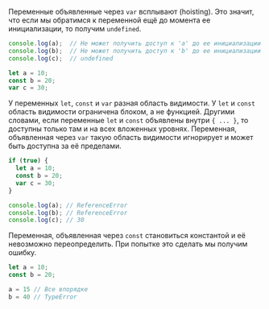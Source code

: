 Переменные объявленные через `var` всплывают (hoisting).
Это значит, что если мы обратимся к переменной ещё до момента ее инициализации, то получим `undefined`.

```js
console.log(a);  // Не может получить доступ к 'a' до ее инициализации
console.log(b);  // Не может получить доступ к 'b' до ее инициализации
console.log(c);  // undefined

let a = 10;
const b = 20;
var c = 30;
```
У переменных `let`, `const` и `var` разная область видимости.
У `let` и `const` область видимости ограничена блоком, а не функцией.
Другими словами, если переменные `let` и `const` объявлены внутри `{ ... }`, то доступны только там и на всех вложенных уровнях. Переменная, объявленная через `var` такую область видимости игнорирует и может быть доступна за её пределами.

```js
if (true) {
  let a = 10;
  const b = 20;
  var c = 30;
}

console.log(a); // ReferenceError
console.log(b); // ReferenceError
console.log(c); // 30
```
Переменная, объявленная через `const` становиться константой и её невозможно переопределить. При попытке это сделать мы получим ошибку.

```js
let a = 10;
const b = 20;

a = 15 // Все впорядке
b = 40 // TypeError
```
